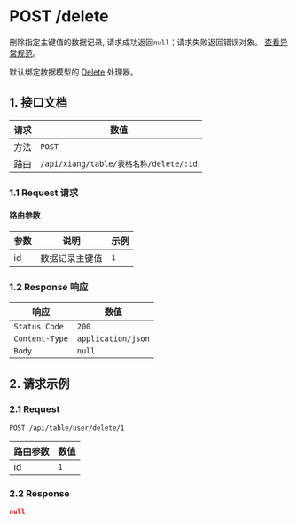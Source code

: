 # POST /delete

删除指定主键值的数据记录, 请求成功返回`null`；请求失败返回错误对象。 [查看异常规范](../../api/protocol/http.md#4-异常规范)。

默认绑定数据模型的 [Delete](../../model/process/Delete.md) 处理器。

## 1. 接口文档

| 请求 | 数值                                   |
| ---- | -------------------------------------- |
| 方法 | `POST`                                 |
| 路由 | `/api/xiang/table/表格名称/delete/:id` |

### 1.1 Request 请求

#### 路由参数

| 参数 | 说明           | 示例 |
| ---- | -------------- | ---- |
| id   | 数据记录主键值 | `1`  |

### 1.2 Response 响应

| 响应           | 数值               |
| -------------- | ------------------ |
| `Status Code`  | `200`              |
| `Content-Type` | `application/json` |
| `Body`         | `null`             |

## 2. 请求示例

### 2.1 Request

```bash
POST /api/table/user/delete/1
```

| 路由参数 | 数值 |
| -------- | ---- |
| id       | `1`  |

### 2.2 Response

```json
null
```
